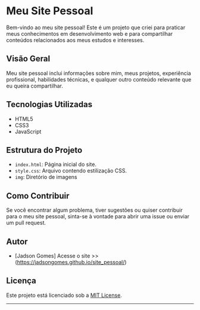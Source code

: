 # Meu Site Pessoal

Bem-vindo ao meu site pessoal! Este é um projeto que criei para praticar meus conhecimentos em desenvolvimento web e para compartilhar conteúdos relacionados aos meus estudos e interesses.

## Visão Geral

Meu site pessoal inclui informações sobre mim, meus projetos, experiência profissional, habilidades técnicas, e qualquer outro conteúdo relevante que eu queira compartilhar.

## Tecnologias Utilizadas

- HTML5
- CSS3
- JavaScript

## Estrutura do Projeto

- `index.html`: Página inicial do site.
- `style.css`: Arquivo contendo estilização CSS.
- `img`: Diretório de imagens

## Como Contribuir

Se você encontrar algum problema, tiver sugestões ou quiser contribuir para o meu site pessoal, sinta-se à vontade para abrir uma issue ou enviar um pull request.

## Autor

- [Jadson Gomes] Acesse o site >> (https://jadsongomes.github.io/site_pessoal/)

## Licença

Este projeto está licenciado sob a [MIT License](LICENSE).

---